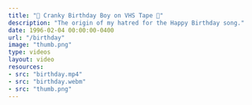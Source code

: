 ```yaml
---
title: "🎉 Cranky Birthday Boy on VHS Tape 📼"
description: "The origin of my hatred for the Happy Birthday song."
date: 1996-02-04 00:00:00-0400
url: "/birthday"
image: "thumb.png"
type: videos
layout: video
resources:
- src: "birthday.mp4"
- src: "birthday.webm"
- src: "thumb.png"
---
```

